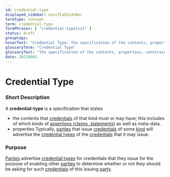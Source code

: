 ```yaml
---
id: credential-type
displayed_sidebar: essifLabSideBar
termType: concept
term: credential-type
formPhrases: [ "credential-type{ss}" ]
status: draft
grouptags:
hoverText: "Credential Type: the specification of the contents, properties, constraints etc. that Credentials of this type must have/comply with."
glossaryTerm: "Credential Type"
glossaryText: "the specification of the contents, properties, constraints etc. that [credential](@) of this type must have/comply with."
date: 20210601
---
```


# Credential Type

### Short Description

A **credential-type** is a specification that states
- the contents that [credentials](@) of that kind must or may have; this includes of which kinds of [assertions (claims, statements)](assertion@) as well as meta-data.
- properties Typically, [parties](@) that issue [credentials](@) of some [kind](credential-type@) will advertise the [credential types](credential-type@) of the [credentials](@) that it may issue.

### Purpose

[Parties](@) advertise [credential types](credential-type@) for credentials that they issue for the purpose of enabling other [parties](@) to determine whether or not they should be asking for such [credentials](@) of this issuing [party](@).